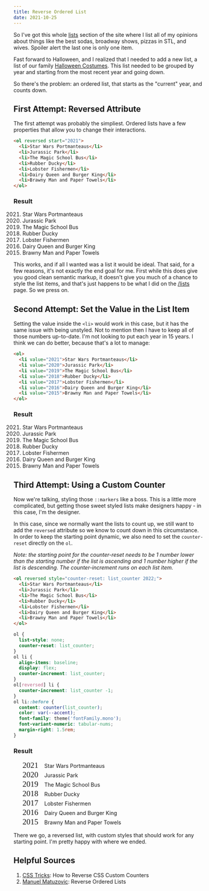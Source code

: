 ```yaml
---
title: Reverse Ordered List
date: 2021-10-25
---
```


So I've got this whole [lists](/lists) section of the site where I list all of my opinions about things like the best sodas, broadway shows, pizzas in STL, and wives. Spoiler alert the last one is only one item.

Fast forward to Halloween, and I realized that I needed to add a new list, a list of our family [Halloween Costumes](/lists/halloween). This list needed to be grouped by year and starting from the most recent year and going down.

So there's the problem: an ordered list, that starts as the "current" year, and counts down.

## First Attempt: Reversed Attribute

The first attempt was probably the simpliest. Ordered lists have a few properties that allow you to change their interactions.

```html
<ol reversed start="2021">
  <li>Star Wars Portmanteaus</li>
  <li>Jurassic Park</li>
  <li>The Magic School Bus</li>
  <li>Rubber Ducky</li>
  <li>Lobster Fishermen</li>
  <li>Dairy Queen and Burger King</li>
  <li>Brawny Man and Paper Towels</li>
</ol>
```

### Result

<ol reversed start="2021" class="list-inside list-decimal">
  <li>Star Wars Portmanteaus</li>
  <li>Jurassic Park</li>
  <li>The Magic School Bus</li>
  <li>Rubber Ducky</li>
  <li>Lobster Fishermen</li>
  <li>Dairy Queen and Burger King</li>
  <li>Brawny Man and Paper Towels</li>
</ol>

This works, and if all I wanted was a list it would be ideal. That said, for a few reasons, it's not exactly the end goal for me. First while this does give you good clean semantic markup, it doesn't give you much of a chance to style the list items, and that's just happens to be what I did on the [/lists](/lists) page. So we press on.

## Second Attempt: Set the Value in the List Item

Setting the value inside the `<li>` would work in this case, but it has the same issue with being unstyled. Not to mention then I have to keep all of those numbers up-to-date. I'm not looking to put each year in 15 years. I think we can do better, because that's a lot to manage:

```html
<ol>
  <li value="2021">Star Wars Portmanteaus</li>
  <li value="2020">Jurassic Park</li>
  <li value="2019">The Magic School Bus</li>
  <li value="2018">Rubber Ducky</li>
  <li value="2017">Lobster Fishermen</li>
  <li value="2016">Dairy Queen and Burger King</li>
  <li value="2015">Brawny Man and Paper Towels</li>
</ol>
```

### Result

<ol class="list-inside list-decimal">
  <li value="2021">Star Wars Portmanteaus</li>
  <li value="2020">Jurassic Park</li>
  <li value="2019">The Magic School Bus</li>
  <li value="2018">Rubber Ducky</li>
  <li value="2017">Lobster Fishermen</li>
  <li value="2016">Dairy Queen and Burger King</li>
  <li value="2015">Brawny Man and Paper Towels</li>
</ol>

## Third Attempt: Using a Custom Counter

Now we're talking, styling those `::markers` like a boss. This is a little more complicated, but getting those sweet styled lists make designers happy - in this case, I'm the designer.

In this case, since we normally want the lists to count up, we still want to add the `reversed` attribute so we know to count down in this circumstance. In order to keep the starting point dynamic, we also need to set the `counter-reset` directly on the `ol`.

_Note: the starting point for the counter-reset needs to be 1 number lower than the starting number if the list is ascending and 1 number higher if the list is descending. The counter-increment runs on each list item._

```html
<ol reversed style="counter-reset: list_counter 2022;">
  <li>Star Wars Portmanteaus</li>
  <li>Jurassic Park</li>
  <li>The Magic School Bus</li>
  <li>Rubber Ducky</li>
  <li>Lobster Fishermen</li>
  <li>Dairy Queen and Burger King</li>
  <li>Brawny Man and Paper Towels</li>
</ol>
```

```css
ol {
  list-style: none;
  counter-reset: list_counter;
}
ol li {
  align-items: baseline;
  display: flex;
  counter-increment: list_counter;
}
ol[reversed] li {
  counter-increment: list_counter -1;
}
ol li::before {
  content: counter(list_counter);
  color: var(--accent);
  font-family: theme('fontFamily.mono');
  font-variant-numeric: tabular-nums;
  margin-right: 1.5rem;
}
```

### Result

<ol class="demo-list" reversed style="counter-reset: list_counter 2022;">
  <li value="2021">Star Wars Portmanteaus</li>
  <li value="2020">Jurassic Park</li>
  <li value="2019">The Magic School Bus</li>
  <li value="2018">Rubber Ducky</li>
  <li value="2017">Lobster Fishermen</li>
  <li value="2016">Dairy Queen and Burger King</li>
  <li value="2015">Brawny Man and Paper Towels</li>
</ol>
<style>
ol.demo-list {
  list-style: none;
  counter-reset: list_counter;
}
ol.demo-list li {
  align-items: baseline;
  display: flex;
  counter-increment: list_counter;
}
ol.demo-list[reversed] li {
  counter-increment: list_counter -1;
}
ol.demo-list li::before {
  content: counter(list_counter);
  color: var(--accent);
  font-family: 'Cartograph', mono;
  font-size: 1.5em;
  font-variant-numeric: tabular-nums;
  margin-right: 1rem;
}
</style>

There we go, a reversed list, with custom styles that should work for any starting point. I'm pretty happy with where we ended.

## Helpful Sources
1. [CSS Tricks](https://css-tricks.com/how-to-reverse-css-custom-counters/): How to Reverse CSS Custom Counters
2. [Manuel Matuzovic](https://www.matuzo.at/blog/reverse-ordered-lists/): Reverse Ordered Lists
